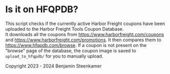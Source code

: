 # Is it on HFQPDB?
This script checks if the currently active Harbor Freight coupons have been uploaded to the Harbor Freight Tools Coupon Database.  
It downloads all the coupons from https://www.harborfreight.com/coupons and https://www.harborfreight.com/promotions. It then compares them to https://www.hfqpdb.com/browse. 
If a coupon is not present on the "browse" page of the database, the coupon image is saved to `upload_to_hfqpdb/` for you to manually upload.

Copyright 2023 - 2024 Benjamin Steenkamer
